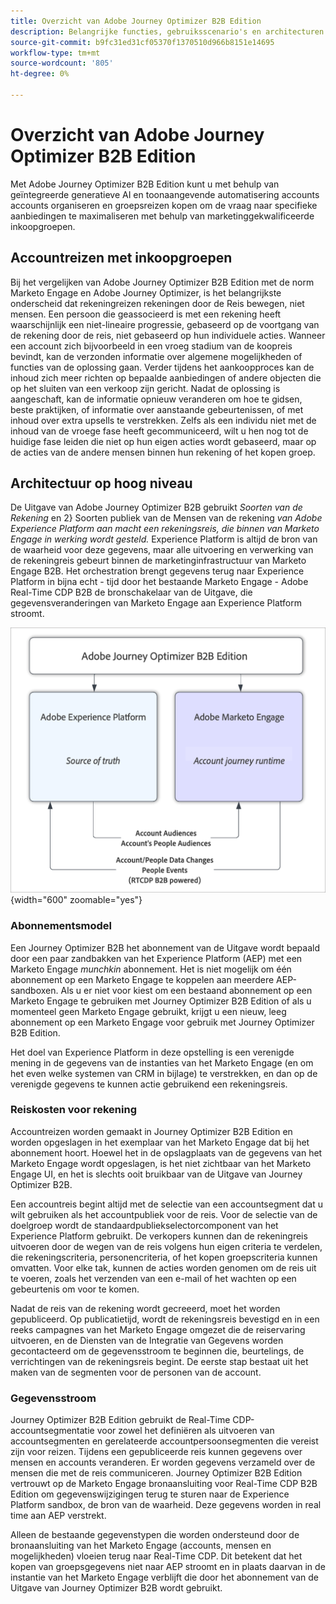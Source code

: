 ```yaml
---
title: Overzicht van Adobe Journey Optimizer B2B Edition
description: Belangrijke functies, gebruiksscenario's en architecturen van Adobe Journey Optimizer B2B Edition ontdekken.
source-git-commit: b9fc31ed31cf05370f1370510d966b8151e14695
workflow-type: tm+mt
source-wordcount: '805'
ht-degree: 0%

---
```


# Overzicht van Adobe Journey Optimizer B2B Edition

Met Adobe Journey Optimizer B2B Edition kunt u met behulp van geïntegreerde generatieve AI en toonaangevende automatisering accounts accounts organiseren en groepsreizen kopen om de vraag naar specifieke aanbiedingen te maximaliseren met behulp van marketinggekwalificeerde inkoopgroepen.

## Accountreizen met inkoopgroepen

Bij het vergelijken van Adobe Journey Optimizer B2B Edition met de norm Marketo Engage en Adobe Journey Optimizer, is het belangrijkste onderscheid dat rekeningreizen rekeningen door de Reis bewegen, niet mensen. Een persoon die geassocieerd is met een rekening heeft waarschijnlijk een niet-lineaire progressie, gebaseerd op de voortgang van de rekening door de reis, niet gebaseerd op hun individuele acties. Wanneer een account zich bijvoorbeeld in een vroeg stadium van de koopreis bevindt, kan de verzonden informatie over algemene mogelijkheden of functies van de oplossing gaan. Verder tijdens het aankoopproces kan de inhoud zich meer richten op bepaalde aanbiedingen of andere objecten die op het sluiten van een verkoop zijn gericht. Nadat de oplossing is aangeschaft, kan de informatie opnieuw veranderen om hoe te gidsen, beste praktijken, of informatie over aanstaande gebeurtenissen, of met inhoud over extra upsells te verstrekken. Zelfs als een individu niet met de inhoud van de vroege fase heeft gecommuniceerd, wilt u hen nog tot de huidige fase leiden die niet op hun eigen acties wordt gebaseerd, maar op de acties van de andere mensen binnen hun rekening of het kopen groep.

## Architectuur op hoog niveau

De Uitgave van Adobe Journey Optimizer B2B gebruikt _Soorten van de Rekening_ en 2} Soorten publiek van de Mensen van de rekening _van Adobe Experience Platform aan macht een rekeningsreis, die binnen van Marketo Engage in werking wordt gesteld._ Experience Platform is altijd de bron van de waarheid voor deze gegevens, maar alle uitvoering en verwerking van de rekeningreis gebeurt binnen de marketinginfrastructuur van Marketo Engage B2B. Het orchestration brengt gegevens terug naar Experience Platform in bijna echt - tijd door het bestaande Marketo Engage - Adobe Real-Time CDP B2B de bronschakelaar van de Uitgave, die gegevensveranderingen van Marketo Engage aan Experience Platform stroomt.

![ de architectuur van Gegevens op hoog niveau ](./assets/high-level-data-architecture.png){width="600" zoomable="yes"}

### Abonnementsmodel

Een Journey Optimizer B2B het abonnement van de Uitgave wordt bepaald door een paar zandbakken van het Experience Platform (AEP) met een Marketo Engage _munchkin_ abonnement. Het is niet mogelijk om één abonnement op een Marketo Engage te koppelen aan meerdere AEP-sandboxen. Als u er niet voor kiest om een bestaand abonnement op een Marketo Engage te gebruiken met Journey Optimizer B2B Edition of als u momenteel geen Marketo Engage gebruikt, krijgt u een nieuw, leeg abonnement op een Marketo Engage voor gebruik met Journey Optimizer B2B Edition.

Het doel van Experience Platform in deze opstelling is een verenigde mening in de gegevens van de instanties van het Marketo Engage (en om het even welke systemen van CRM in bijlage) te verstrekken, en dan op de verenigde gegevens te kunnen actie gebruikend een rekeningsreis.

### Reiskosten voor rekening

Accountreizen worden gemaakt in Journey Optimizer B2B Edition en worden opgeslagen in het exemplaar van het Marketo Engage dat bij het abonnement hoort. Hoewel het in de opslagplaats van de gegevens van het Marketo Engage wordt opgeslagen, is het niet zichtbaar van het Marketo Engage UI, en het is slechts ooit bruikbaar van de Uitgave van Journey Optimizer B2B.

Een accountreis begint altijd met de selectie van een accountsegment dat u wilt gebruiken als het accountpubliek voor de reis. Voor de selectie van de doelgroep wordt de standaardpubliekselectorcomponent van het Experience Platform gebruikt. De verkopers kunnen dan de rekeningreis uitvoeren door de wegen van de reis volgens hun eigen criteria te verdelen, die rekeningscriteria, personencriteria, of het kopen groepscriteria kunnen omvatten. Voor elke tak, kunnen de acties worden genomen om de reis uit te voeren, zoals het verzenden van een e-mail of het wachten op een gebeurtenis om voor te komen.

Nadat de reis van de rekening wordt gecreeerd, moet het worden gepubliceerd. Op publicatietijd, wordt de rekeningsreis bevestigd en in een reeks campagnes van het Marketo Engage omgezet die de reiservaring uitvoeren, en de Diensten van de Integratie van Gegevens worden gecontacteerd om de gegevensstroom te beginnen die, beurtelings, de verrichtingen van de rekeningsreis begint. De eerste stap bestaat uit het maken van de segmenten voor de personen van de account.

### Gegevensstroom

Journey Optimizer B2B Edition gebruikt de Real-Time CDP-accountsegmentatie voor zowel het definiëren als uitvoeren van accountsegmenten en gerelateerde accountpersoonsegmenten die vereist zijn voor reizen. Tijdens een gepubliceerde reis kunnen gegevens over mensen en accounts veranderen. Er worden gegevens verzameld over de mensen die met de reis communiceren. Journey Optimizer B2B Edition vertrouwt op de Marketo Engage bronaansluiting voor Real-Time CDP B2B Edition om gegevenswijzigingen terug te sturen naar de Experience Platform sandbox, de bron van de waarheid.  Deze gegevens worden in real time aan AEP verstrekt.

Alleen de bestaande gegevenstypen die worden ondersteund door de bronaansluiting van het Marketo Engage (accounts, mensen en mogelijkheden) vloeien terug naar Real-Time CDP. Dit betekent dat het kopen van groepsgegevens niet naar AEP stroomt en in plaats daarvan in de instantie van het Marketo Engage verblijft die door het abonnement van de Uitgave van Journey Optimizer B2B wordt gebruikt.

